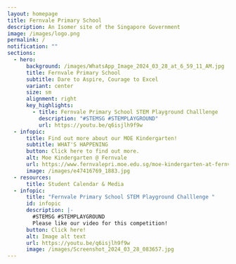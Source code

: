 ```yaml
---
layout: homepage
title: Fernvale Primary School
description: An Isomer site of the Singapore Government
image: /images/logo.png
permalink: /
notification: ""
sections:
  - hero:
      background: /images/WhatsApp_Image_2024_03_28_at_6_59_11_AM.jpg
      title: Fernvale Primary School
      subtitle: Dare to Aspire, Courage to Excel
      variant: center
      size: sm
      alignment: right
      key_highlights:
        - title: Fernvale Primary School STEM Playground Challlenge
          description: "#STEMSG #STEMPLAYGROUND"
          url: https://youtu.be/q6isjlh9f9w
  - infopic:
      title: Find out more about our MOE Kindergarten!
      subtitle: WHAT'S HAPPENING
      button: Click here to find out more.
      alt: Moe Kindergarten @ Fernvale
      url: https://www.fernvalepri.moe.edu.sg/moe-kindergarten-at-fernvale/about-us/
      image: /images/e47416769_1883.jpg
  - resources:
      title: Student Calendar & Media
  - infopic:
      title: "Fernvale Primary School STEM Playground Challlenge "
      id: infopic
      description: |-
        #STEMSG #STEMPLAYGROUND
        Please like our video for this competition!
      button: Click here!
      alt: Image alt text
      url: https://youtu.be/q6isjlh9f9w
      image: /images/Screenshot_2024_03_28_083657.jpg
---
```


